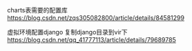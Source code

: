 charts表需要的配置库
https://blog.csdn.net/zqs305082800/article/details/84581299

虚拟环境配置django
复制django目录到vir下
https://blog.csdn.net/qq_41777113/article/details/79689785
